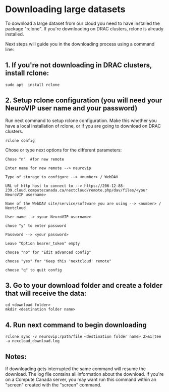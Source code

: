 # Downloading large datasets

To download a large dataset from our cloud you need to have installed the package "rclone". If you're downloading on DRAC clusters, rclone is already installed.

Next steps will guide you in the downloading process using a command line:

## 1. If you're not downloading in DRAC clusters, install rclone:
```
sudo apt  install rclone
```

## 2. Setup rclone configuration (you will need your NeuroVIP user name and your password)

Run next command to setup rclone configuration. Make this whether you have a local installation of rclone, or if you are going to download on DRAC clusters.
```
rclone config
```

Chose or type next options for the different parameters:
```
Chose "n"  #for new remote

Enter name for new remote --> neurovip

Type of storage to configure --> <number> / WebDAV

URL of http host to connect to --> https://206-12-88-239.cloud.computecanada.ca/nextcloud/remote.php/dav/files/<your NeuroVIP username>

Name of the WebDAV site/service/software you are using --> <number> / Nextcloud

User name --> <your NeuroVIP username>

chose "y" to enter password

Password --> <your password>

Leave "Option bearer_token" empty

choose "no" for "Edit advanced config"

choose "yes" for "Keep this 'nextcloud' remote"

choose "q" to quit config
```

## 3. Go to your download folder and create a folder that will receive the data:
```
cd <download folder>
mkdir <destination folder name>
```

## 4. Run next command to begin downloading
```
rclone sync -v neurovip:/path/file <destination folder name> 2>&1|tee -a nexcloud_download.log
```

## Notes:
If downloading gets interrupted the same command will resume the download.
The log file contains all information about the download.
If you're on a Compute Canada server, you may want run this command within an "screen" created with the "screen" command.






